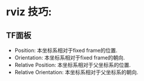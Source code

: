# rviz 技巧:
## TF面板
* Position: 本坐标系相对于fixed frame的位置.
* Orientation: 本坐标系相对于fixed frame的朝向.
* Relative Position: 本坐标系相对于父坐标系的位置.
* Relative Orientation: 本坐标系相对于父坐标系的朝向.
